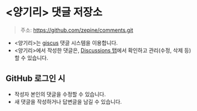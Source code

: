 # <양기리> 댓글 저장소

> 주소: <https://github.com/zepine/comments.git>

- <양기리>는 [giscus](https://giscus.app) 댓글 시스템을 이용합니다.
- <양기리>에서 작성한 댓글은, [Discussions 탭](https://github.com/zepine/comments/discussions)에서 확인하고 관리(수정, 삭제 등)할 수 있습니다.

## GitHub 로그인 시

- 작성자 본인의 댓글을 수정할 수 있습니다.
- 새 댓글을 작성하거나 답변글을 남길 수 있습니다.
